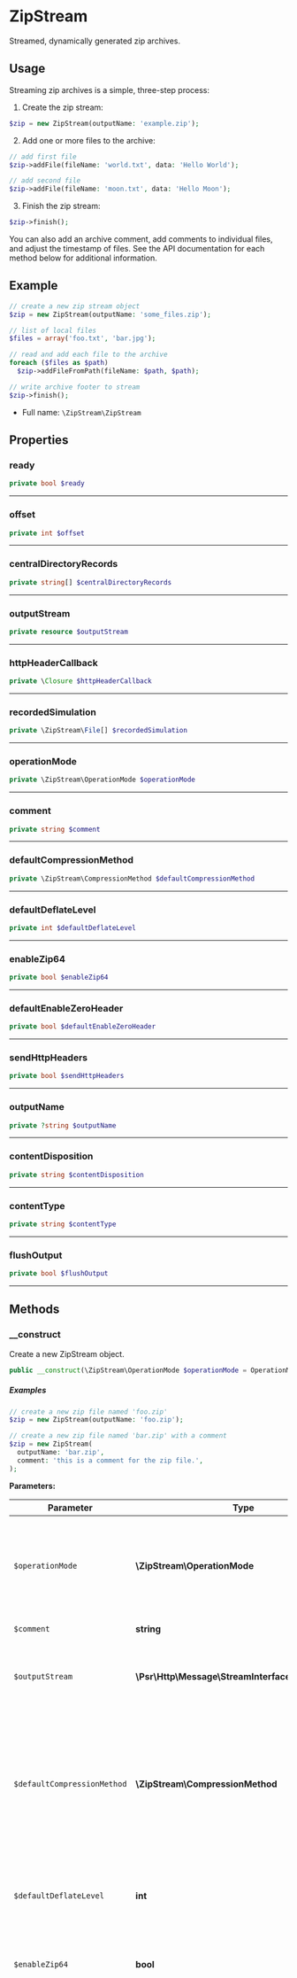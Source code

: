
# ZipStream

Streamed, dynamically generated zip archives.

## Usage

Streaming zip archives is a simple, three-step process:

1.  Create the zip stream:

```php
$zip = new ZipStream(outputName: 'example.zip');
```

2.  Add one or more files to the archive:

```php
// add first file
$zip->addFile(fileName: 'world.txt', data: 'Hello World');

// add second file
$zip->addFile(fileName: 'moon.txt', data: 'Hello Moon');
```

3.  Finish the zip stream:

```php
$zip->finish();
```

You can also add an archive comment, add comments to individual files,
and adjust the timestamp of files. See the API documentation for each
method below for additional information.

## Example

```php
// create a new zip stream object
$zip = new ZipStream(outputName: 'some_files.zip');

// list of local files
$files = array('foo.txt', 'bar.jpg');

// read and add each file to the archive
foreach ($files as $path)
  $zip->addFileFromPath(fileName: $path, $path);

// write archive footer to stream
$zip->finish();
```

* Full name: `\ZipStream\ZipStream`



## Properties


### ready



```php
private bool $ready
```






***

### offset



```php
private int $offset
```






***

### centralDirectoryRecords



```php
private string[] $centralDirectoryRecords
```






***

### outputStream



```php
private resource $outputStream
```






***

### httpHeaderCallback



```php
private \Closure $httpHeaderCallback
```






***

### recordedSimulation



```php
private \ZipStream\File[] $recordedSimulation
```






***

### operationMode



```php
private \ZipStream\OperationMode $operationMode
```






***

### comment



```php
private string $comment
```






***

### defaultCompressionMethod



```php
private \ZipStream\CompressionMethod $defaultCompressionMethod
```






***

### defaultDeflateLevel



```php
private int $defaultDeflateLevel
```






***

### enableZip64



```php
private bool $enableZip64
```






***

### defaultEnableZeroHeader



```php
private bool $defaultEnableZeroHeader
```






***

### sendHttpHeaders



```php
private bool $sendHttpHeaders
```






***

### outputName



```php
private ?string $outputName
```






***

### contentDisposition



```php
private string $contentDisposition
```






***

### contentType



```php
private string $contentType
```






***

### flushOutput



```php
private bool $flushOutput
```






***

## Methods


### __construct

Create a new ZipStream object.

```php
public __construct(\ZipStream\OperationMode $operationMode = OperationMode::NORMAL, string $comment = &#039;&#039;, \Psr\Http\Message\StreamInterface|resource|null $outputStream = null, \ZipStream\CompressionMethod $defaultCompressionMethod = CompressionMethod::DEFLATE, int $defaultDeflateLevel = 6, bool $enableZip64 = true, bool $defaultEnableZeroHeader = true, bool $sendHttpHeaders = true, ?\Closure $httpHeaderCallback = null, string|null $outputName = null, string $contentDisposition = &#039;attachment&#039;, string $contentType = &#039;application/x-zip&#039;, bool $flushOutput = false): self
```

##### Examples

```php
// create a new zip file named 'foo.zip'
$zip = new ZipStream(outputName: 'foo.zip');

// create a new zip file named 'bar.zip' with a comment
$zip = new ZipStream(
  outputName: 'bar.zip',
  comment: 'this is a comment for the zip file.',
);
```






**Parameters:**

| Parameter | Type | Description |
|-----------|------|-------------|
| `$operationMode` | **\ZipStream\OperationMode** | <br />The mode can be used to switch between `NORMAL` and `SIMULATION_*` modes.<br />For details see the `OperationMode` documentation.<br /><br />Default to `NORMAL`. |
| `$comment` | **string** | <br />Archive Level Comment |
| `$outputStream` | **\Psr\Http\Message\StreamInterface&#124;resource&#124;null** | <br />Override the output of the archive to a different target.<br /><br />By default the archive is sent to `STDOUT`. |
| `$defaultCompressionMethod` | **\ZipStream\CompressionMethod** | <br />How to handle file compression. Legal values are<br />`CompressionMethod::DEFLATE` (the default), or<br />`CompressionMethod::STORE`. `STORE` sends the file raw and is<br />significantly faster, while `DEFLATE` compresses the file and<br />is much, much slower. |
| `$defaultDeflateLevel` | **int** | <br />Default deflation level. Only relevant if `compressionMethod`<br />is `DEFLATE`.<br /><br />See details of [`deflate_init`](https://www.php.net/manual/en/function.deflate-init.php#refsect1-function.deflate-init-parameters) |
| `$enableZip64` | **bool** | <br />Enable Zip64 extension, supporting very large<br />archives (any size &gt; 4 GB or file count &gt; 64k) |
| `$defaultEnableZeroHeader` | **bool** | <br />Enable streaming files with single read.<br /><br />When the zero header is set, the file is streamed into the output<br />and the size &amp; checksum are added at the end of the file. This is the<br />fastest method and uses the least memory. Unfortunately not all<br />ZIP clients fully support this and can lead to clients reporting<br />the generated ZIP files as corrupted in combination with other<br />circumstances. (Zip64 enabled, using UTF8 in comments / names etc.)<br /><br />When the zero header is not set, the length &amp; checksum need to be<br />defined before the file is actually added. To prevent loading all<br />the data into memory, the data has to be read twice. If the data<br />which is added is not seekable, this call will fail. |
| `$sendHttpHeaders` | **bool** | <br />Boolean indicating whether or not to send<br />the HTTP headers for this file. |
| `$httpHeaderCallback` | **?\Closure** | <br />The method called to send HTTP headers |
| `$outputName` | **string&#124;null** | <br />The name of the created archive.<br /><br />Only relevant if `$sendHttpHeaders = true`. |
| `$contentDisposition` | **string** | <br />HTTP Content-Disposition<br /><br />Only relevant if `sendHttpHeaders = true`. |
| `$contentType` | **string** | <br />HTTP Content Type<br /><br />Only relevant if `sendHttpHeaders = true`. |
| `$flushOutput` | **bool** | <br />Enable flush after every write to output stream. |





***

### addFile

Add a file to the archive.

```php
public addFile(string $fileName, string $data, string $comment = &#039;&#039;, ?\ZipStream\CompressionMethod $compressionMethod = null, ?int $deflateLevel = null, ?\DateTimeInterface $lastModificationDateTime = null, ?int $maxSize = null, ?int $exactSize = null, ?bool $enableZeroHeader = null): void
```

##### File Options

See {@see \ZipStream\addFileFromPsr7Stream()}

##### Examples

```php
// add a file named 'world.txt'
$zip->addFile(fileName: 'world.txt', data: 'Hello World!');

// add a file named 'bar.jpg' with a comment and a last-modified
// time of two hours ago
$zip->addFile(
  fileName: 'bar.jpg',
  data: $data,
  comment: 'this is a comment about bar.jpg',
  lastModificationDateTime: new DateTime('2 hours ago'),
);
```






**Parameters:**

| Parameter | Type | Description |
|-----------|------|-------------|
| `$fileName` | **string** |  |
| `$data` | **string** | <br /><br />contents of file |
| `$comment` | **string** |  |
| `$compressionMethod` | **?\ZipStream\CompressionMethod** |  |
| `$deflateLevel` | **?int** |  |
| `$lastModificationDateTime` | **?\DateTimeInterface** |  |
| `$maxSize` | **?int** |  |
| `$exactSize` | **?int** |  |
| `$enableZeroHeader` | **?bool** |  |





***

### addFileFromPath

Add a file at path to the archive.

```php
public addFileFromPath(string $fileName, string $path, string $comment = &#039;&#039;, ?\ZipStream\CompressionMethod $compressionMethod = null, ?int $deflateLevel = null, ?\DateTimeInterface $lastModificationDateTime = null, ?int $maxSize = null, ?int $exactSize = null, ?bool $enableZeroHeader = null): void
```

##### File Options

See {@see \ZipStream\addFileFromPsr7Stream()}

###### Examples

```php
// add a file named 'foo.txt' from the local file '/tmp/foo.txt'
$zip->addFileFromPath(
  fileName: 'foo.txt',
  path: '/tmp/foo.txt',
);

// add a file named 'bigfile.rar' from the local file
// '/usr/share/bigfile.rar' with a comment and a last-modified
// time of two hours ago
$zip->addFileFromPath(
  fileName: 'bigfile.rar',
  path: '/usr/share/bigfile.rar',
  comment: 'this is a comment about bigfile.rar',
  lastModificationDateTime: new DateTime('2 hours ago'),
);
```






**Parameters:**

| Parameter | Type | Description |
|-----------|------|-------------|
| `$fileName` | **string** |  |
| `$path` | **string** |  |
| `$comment` | **string** |  |
| `$compressionMethod` | **?\ZipStream\CompressionMethod** |  |
| `$deflateLevel` | **?int** |  |
| `$lastModificationDateTime` | **?\DateTimeInterface** |  |
| `$maxSize` | **?int** |  |
| `$exactSize` | **?int** |  |
| `$enableZeroHeader` | **?bool** |  |




**Throws:**

- [`FileNotFoundException`](./Exception/FileNotFoundException.md)

- [`FileNotReadableException`](./Exception/FileNotReadableException.md)



***

### addFileFromStream

Add an open stream (resource) to the archive.

```php
public addFileFromStream(string $fileName, resource $stream, string $comment = &#039;&#039;, ?\ZipStream\CompressionMethod $compressionMethod = null, ?int $deflateLevel = null, ?\DateTimeInterface $lastModificationDateTime = null, ?int $maxSize = null, ?int $exactSize = null, ?bool $enableZeroHeader = null): void
```

##### File Options

See {@see \ZipStream\addFileFromPsr7Stream()}

##### Examples

```php
// create a temporary file stream and write text to it
$filePointer = tmpfile();
fwrite($filePointer, 'The quick brown fox jumped over the lazy dog.');

// add a file named 'streamfile.txt' from the content of the stream
$archive->addFileFromStream(
  fileName: 'streamfile.txt',
  stream: $filePointer,
);
```






**Parameters:**

| Parameter | Type | Description |
|-----------|------|-------------|
| `$fileName` | **string** |  |
| `$stream` | **resource** | contents of file as a stream resource |
| `$comment` | **string** |  |
| `$compressionMethod` | **?\ZipStream\CompressionMethod** |  |
| `$deflateLevel` | **?int** |  |
| `$lastModificationDateTime` | **?\DateTimeInterface** |  |
| `$maxSize` | **?int** |  |
| `$exactSize` | **?int** |  |
| `$enableZeroHeader` | **?bool** |  |





***

### addFileFromPsr7Stream

Add an open stream to the archive.

```php
public addFileFromPsr7Stream(string $fileName, \Psr\Http\Message\StreamInterface $stream, string $comment = &#039;&#039;, ?\ZipStream\CompressionMethod $compressionMethod = null, ?int $deflateLevel = null, ?\DateTimeInterface $lastModificationDateTime = null, ?int $maxSize = null, ?int $exactSize = null, ?bool $enableZeroHeader = null): void
```

##### Examples

```php
$stream = $response->getBody();
// add a file named 'streamfile.txt' from the content of the stream
$archive->addFileFromPsr7Stream(
  fileName: 'streamfile.txt',
  stream: $stream,
);
```






**Parameters:**

| Parameter | Type | Description |
|-----------|------|-------------|
| `$fileName` | **string** | <br />path of file in archive (including directory) |
| `$stream` | **\Psr\Http\Message\StreamInterface** | <br />contents of file as a stream resource |
| `$comment` | **string** | <br />ZIP comment for this file |
| `$compressionMethod` | **?\ZipStream\CompressionMethod** | <br />Override `defaultCompressionMethod`<br /><br />See {@see \ZipStream\__construct()} |
| `$deflateLevel` | **?int** | <br />Override `defaultDeflateLevel`<br /><br />See {@see \ZipStream\__construct()} |
| `$lastModificationDateTime` | **?\DateTimeInterface** | <br />Set last modification time of file.<br /><br />Default: `now` |
| `$maxSize` | **?int** | <br />Only read `maxSize` bytes from file.<br /><br />The file is considered done when either reaching `EOF`<br />or the `maxSize`. |
| `$exactSize` | **?int** | <br />Read exactly `exactSize` bytes from file.<br />If `EOF` is reached before reading `exactSize` bytes, an error will be<br />thrown. The parameter allows for faster size calculations if the `stream`<br />does not support `fstat` size or is slow and otherwise known beforehand. |
| `$enableZeroHeader` | **?bool** | <br />Override `defaultEnableZeroHeader`<br /><br />See {@see \ZipStream\__construct()} |





***

### addFileFromCallback

Add a file based on a callback.

```php
public addFileFromCallback(string $fileName, \Closure $callback, string $comment = &#039;&#039;, ?\ZipStream\CompressionMethod $compressionMethod = null, ?int $deflateLevel = null, ?\DateTimeInterface $lastModificationDateTime = null, ?int $maxSize = null, ?int $exactSize = null, ?bool $enableZeroHeader = null): void
```

This is useful when you want to simulate a lot of files without keeping
all of the file handles open at the same time.

##### Examples

```php
foreach($files as $name => $size) {
  $archive->addFileFromCallback(
    fileName: 'streamfile.txt',
    exactSize: $size,
    callback: function() use($name): Psr\Http\Message\StreamInterface {
      $response = download($name);
      return $response->getBody();
    }
  );
}
```






**Parameters:**

| Parameter | Type | Description |
|-----------|------|-------------|
| `$fileName` | **string** | <br />path of file in archive (including directory) |
| `$callback` | **\Closure** |  |
| `$comment` | **string** | <br />ZIP comment for this file |
| `$compressionMethod` | **?\ZipStream\CompressionMethod** | <br />Override `defaultCompressionMethod`<br /><br />See {@see \ZipStream\__construct()} |
| `$deflateLevel` | **?int** | <br />Override `defaultDeflateLevel`<br /><br />See {@see \ZipStream\__construct()} |
| `$lastModificationDateTime` | **?\DateTimeInterface** | <br />Set last modification time of file.<br /><br />Default: `now` |
| `$maxSize` | **?int** | <br />Only read `maxSize` bytes from file.<br /><br />The file is considered done when either reaching `EOF`<br />or the `maxSize`. |
| `$exactSize` | **?int** | <br />Read exactly `exactSize` bytes from file.<br />If `EOF` is reached before reading `exactSize` bytes, an error will be<br />thrown. The parameter allows for faster size calculations if the `stream`<br />does not support `fstat` size or is slow and otherwise known beforehand. |
| `$enableZeroHeader` | **?bool** | <br />Override `defaultEnableZeroHeader`<br /><br />See {@see \ZipStream\__construct()} |





***

### addDirectory

Add a directory to the archive.

```php
public addDirectory(string $fileName, string $comment = &#039;&#039;, ?\DateTimeInterface $lastModificationDateTime = null): void
```

##### File Options

See {@see \ZipStream\addFileFromPsr7Stream()}

##### Examples

```php
// add a directory named 'world/'
$zip->addDirectory(fileName: 'world/');
```






**Parameters:**

| Parameter | Type | Description |
|-----------|------|-------------|
| `$fileName` | **string** |  |
| `$comment` | **string** |  |
| `$lastModificationDateTime` | **?\DateTimeInterface** |  |





***

### executeSimulation

Executes a previously calculated simulation.

```php
public executeSimulation(): void
```

##### Example

```php
$zip = new ZipStream(
  outputName: 'foo.zip',
  operationMode: OperationMode::SIMULATE_STRICT,
);

$zip->addFile('test.txt', 'Hello World');

$size = $zip->finish();

header('Content-Length: '. $size);

$zip->executeSimulation();
```










***

### finish

Write zip footer to stream.

```php
public finish(): int
```

The clase is left in an unusable state after `finish`.

##### Example

```php
// write footer to stream
$zip->finish();
```










***

### normalizeStream



```php
private static normalizeStream(\Psr\Http\Message\StreamInterface|resource|null $outputStream): resource
```



* This method is **static**.




**Parameters:**

| Parameter | Type | Description |
|-----------|------|-------------|
| `$outputStream` | **\Psr\Http\Message\StreamInterface&#124;resource&#124;null** |  |





***

### recordSentBytes

Record sent bytes

```php
private recordSentBytes(int $sentBytes): void
```








**Parameters:**

| Parameter | Type | Description |
|-----------|------|-------------|
| `$sentBytes` | **int** |  |





***

### send

Send string, sending HTTP headers if necessary.

```php
private send(string $data): void
```

Flush output after write if configure option is set.






**Parameters:**

| Parameter | Type | Description |
|-----------|------|-------------|
| `$data` | **string** |  |





***

### sendHttpHeaders

Send HTTP headers for this stream.

```php
private sendHttpHeaders(): void
```












***

### clear

Clear all internal variables. Note that the stream object is not
usable after this.

```php
private clear(): void
```












***


***
> Automatically generated on 2025-03-18
